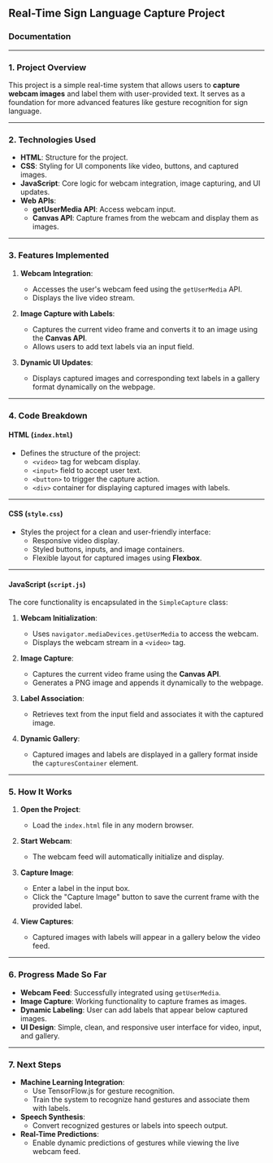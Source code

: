 

## **Real-Time Sign Language Capture Project**
### **Documentation**

---

### **1. Project Overview**
This project is a simple real-time system that allows users to **capture webcam images** and label them with user-provided text. It serves as a foundation for more advanced features like gesture recognition for sign language.

---

### **2. Technologies Used**
- **HTML**: Structure for the project.
- **CSS**: Styling for UI components like video, buttons, and captured images.
- **JavaScript**: Core logic for webcam integration, image capturing, and UI updates.
- **Web APIs**:
   - **getUserMedia API**: Access webcam input.
   - **Canvas API**: Capture frames from the webcam and display them as images.

---

### **3. Features Implemented**
1. **Webcam Integration**:
   - Accesses the user's webcam feed using the `getUserMedia` API.
   - Displays the live video stream.

2. **Image Capture with Labels**:
   - Captures the current video frame and converts it to an image using the **Canvas API**.
   - Allows users to add text labels via an input field.

3. **Dynamic UI Updates**:
   - Displays captured images and corresponding text labels in a gallery format dynamically on the webpage.

---

### **4. Code Breakdown**
#### **HTML** (`index.html`)
- Defines the structure of the project:
   - `<video>` tag for webcam display.
   - `<input>` field to accept user text.
   - `<button>` to trigger the capture action.
   - `<div>` container for displaying captured images with labels.

---

#### **CSS** (`style.css`)
- Styles the project for a clean and user-friendly interface:
   - Responsive video display.
   - Styled buttons, inputs, and image containers.
   - Flexible layout for captured images using **Flexbox**.

---

#### **JavaScript** (`script.js`)
The core functionality is encapsulated in the `SimpleCapture` class:
1. **Webcam Initialization**:
   - Uses `navigator.mediaDevices.getUserMedia` to access the webcam.
   - Displays the webcam stream in a `<video>` tag.

2. **Image Capture**:
   - Captures the current video frame using the **Canvas API**.
   - Generates a PNG image and appends it dynamically to the webpage.

3. **Label Association**:
   - Retrieves text from the input field and associates it with the captured image.

4. **Dynamic Gallery**:
   - Captured images and labels are displayed in a gallery format inside the `capturesContainer` element.

---

### **5. How It Works**
1. **Open the Project**:
   - Load the `index.html` file in any modern browser.

2. **Start Webcam**:
   - The webcam feed will automatically initialize and display.

3. **Capture Image**:
   - Enter a label in the input box.
   - Click the "Capture Image" button to save the current frame with the provided label.

4. **View Captures**:
   - Captured images with labels will appear in a gallery below the video feed.

---

### **6. Progress Made So Far**
- **Webcam Feed**: Successfully integrated using `getUserMedia`.
- **Image Capture**: Working functionality to capture frames as images.
- **Dynamic Labeling**: User can add labels that appear below captured images.
- **UI Design**: Simple, clean, and responsive user interface for video, input, and gallery.

---

### **7. Next Steps**
- **Machine Learning Integration**:
   - Use TensorFlow.js for gesture recognition.
   - Train the system to recognize hand gestures and associate them with labels.
- **Speech Synthesis**:
   - Convert recognized gestures or labels into speech output.
- **Real-Time Predictions**:
   - Enable dynamic predictions of gestures while viewing the live webcam feed.



